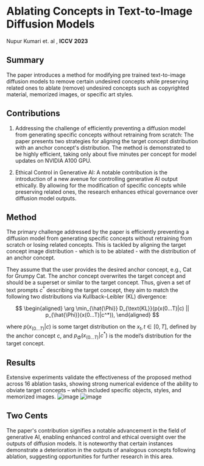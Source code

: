 # Ablating Concepts in Text-to-Image Diffusion Models
Nupur Kumari et. al , **ICCV** **2023**

## Summary
The paper introduces a method for modifying pre trained text-to-image diffusion models to remove certain undesired concepts while preserving related ones to ablate (remove) undesired concepts such as copyrighted material, memorized images, or specific art styles.

## Contributions 

1. Addressing the challenge of efficiently preventing a diffusion model from generating specific concepts without retraining from scratch: The paper presents two strategies for aligning the target concept distribution with an anchor concept's distribution. The method is demonstrated to be highly efficient, taking only about five minutes per concept for model updates on NVIDIA A100 GPU.

2. Ethical Control in Generative AI: A notable contribution is the introduction of a new avenue for controlling generative AI output ethically. By allowing for the modification of specific concepts while preserving related ones, the research enhances ethical governance over diffusion model outputs.

## Method 

The primary challenge addressed by the paper is efficiently preventing a diffusion model from generating specific concepts without retraining from scratch or losing related concepts. This is tackled by aligning the target concept image distribution - which is to be ablated - with the distribution of an anchor concept.

They assume that the user provides the desired anchor concept, e.g., Cat for Grumpy Cat. The anchor concept overwrites the target concept and should be a superset or similar to the target concept. Thus, given a set of text prompts ${c^ {*} }$ describing the target concept, they aim to match the following two distributions via Kullback–Leibler (KL) divergence:

$$ \begin{aligned}
\arg \min_{\hat{\Phi}} D_{\text{KL}}(p(x(0...T)|c) || p_{\hat{\Phi}}(x(0...T)|c^*)),
\end{aligned} $$

where $p(x_{(0...T)}|c)$ is some target distribution on the $x_t, t \in [0, T]$, defined by the anchor concept c, and $p_{\hat{\Phi}}(x_{(0...T)}|c^{ * })$ is the model’s distribution for the target concept. 

## Results 
Extensive experiments validate the effectiveness of the proposed method across 16 ablation tasks, showing strong numerical evidence of the ability to obviate target concepts – which included specific objects, styles, and memorized images. 
![image](https://github.com/shivank21/1y-recruitment-vlg/assets/128126577/523f4b03-ade3-4ecd-b09e-341f7130c86b)
![image](https://github.com/shivank21/1y-recruitment-vlg/assets/128126577/8e553897-8fdd-4f62-b72b-21eef9bd1fa9)

## Two Cents 
The paper's contribution signifies a notable advancement in the field of generative AI, enabling enhanced control and ethical oversight over the outputs of diffusion models. It is noteworthy that certain instances demonstrate a deterioration in the outputs of analogous concepts following ablation, suggesting opportunities for further research in this area.

